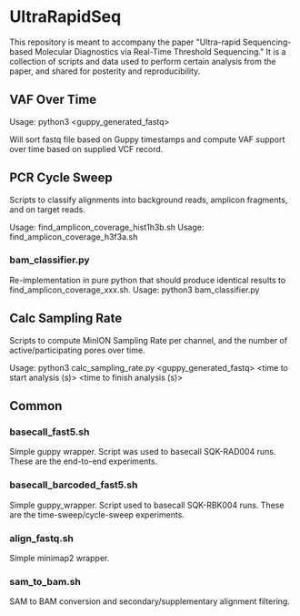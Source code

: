 # UltraRapidSeq
This repository is meant to accompany the paper "Ultra-rapid Sequencing-based Molecular Diagnostics via Real-Time Threshold Sequencing." It is a collection of scripts and data used to perform certain analysis from the paper, and shared for posterity and reproducibility.

## VAF Over Time
Usage: python3 <guppy_generated_fastq> <bamfile> <VCF record>

Will sort fastq file based on Guppy timestamps and compute VAF support over time based on supplied VCF record.

## PCR Cycle Sweep
Scripts to classify alignments into background reads, amplicon fragments, and on target reads.

Usage: find_amplicon_coverage_hist1h3b.sh <bamfile>
Usage: find_amplicon_coverage_h3f3a.sh <bamfile>

### bam_classifier.py 
Re-implementation in pure python that should produce identical results to find_amplicon_coverage_xxx.sh.
Usage: python3 bam_classifier.py <bamfile> <vcffile>

## Calc Sampling Rate
Scripts to compute MinION Sampling Rate per channel, and the number of active/participating pores over time.

Usage: python3 calc_sampling_rate.py <guppy_generated_fastq> <time to start analysis (s)> <time to finish analysis (s)>

## Common

### basecall_fast5.sh
Simple guppy wrapper. Script was used to basecall SQK-RAD004 runs. These are the end-to-end experiments.

### basecall_barcoded_fast5.sh
Simple guppy_wrapper. Script used to basecall SQK-RBK004 runs. These are the time-sweep/cycle-sweep experiments.

### align_fastq.sh
Simple minimap2 wrapper.

### sam_to_bam.sh
SAM to BAM conversion and secondary/supplementary alignment filtering.
